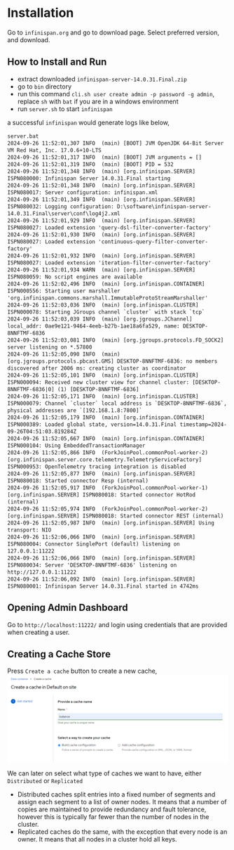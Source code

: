# Installation

Go to `infinispan.org` and go to download page. Select preferred version, and download.

## How to Install and Run

- extract downloaded `infinispan-server-14.0.31.Final.zip` 
- go to `bin` directory
- run this command `cli.sh user create admin -p password -g admin`, replace `sh` with `bat` if you are in a windows environment
- run `server.sh` to start `infinispan`

a successful `infinispan` would generate logs like below,
```
server.bat
2024-09-26 11:52:01,307 INFO  (main) [BOOT] JVM OpenJDK 64-Bit Server VM Red Hat, Inc. 17.0.6+10-LTS
2024-09-26 11:52:01,317 INFO  (main) [BOOT] JVM arguments = []
2024-09-26 11:52:01,319 INFO  (main) [BOOT] PID = 532
2024-09-26 11:52:01,348 INFO  (main) [org.infinispan.SERVER] ISPN080000: Infinispan Server 14.0.31.Final starting
2024-09-26 11:52:01,348 INFO  (main) [org.infinispan.SERVER] ISPN080017: Server configuration: infinispan.xml
2024-09-26 11:52:01,349 INFO  (main) [org.infinispan.SERVER] ISPN080032: Logging configuration: D:\software\infinispan-server-14.0.31.Final\server\conf\log4j2.xml
2024-09-26 11:52:01,929 INFO  (main) [org.infinispan.SERVER] ISPN080027: Loaded extension 'query-dsl-filter-converter-factory'
2024-09-26 11:52:01,930 INFO  (main) [org.infinispan.SERVER] ISPN080027: Loaded extension 'continuous-query-filter-converter-factory'
2024-09-26 11:52:01,932 INFO  (main) [org.infinispan.SERVER] ISPN080027: Loaded extension 'iteration-filter-converter-factory'
2024-09-26 11:52:01,934 WARN  (main) [org.infinispan.SERVER] ISPN080059: No script engines are available
2024-09-26 11:52:02,496 INFO  (main) [org.infinispan.CONTAINER] ISPN000556: Starting user marshaller 'org.infinispan.commons.marshall.ImmutableProtoStreamMarshaller'
2024-09-26 11:52:03,036 INFO  (main) [org.infinispan.CLUSTER] ISPN000078: Starting JGroups channel `cluster` with stack `tcp`
2024-09-26 11:52:03,039 INFO  (main) [org.jgroups.JChannel] local_addr: 0ae9e121-9464-4eeb-b27b-1ae18a6fa529, name: DESKTOP-8NNFTMF-6836
2024-09-26 11:52:03,081 INFO  (main) [org.jgroups.protocols.FD_SOCK2] server listening on *.57800
2024-09-26 11:52:05,090 INFO  (main) [org.jgroups.protocols.pbcast.GMS] DESKTOP-8NNFTMF-6836: no members discovered after 2006 ms: creating cluster as coordinator
2024-09-26 11:52:05,101 INFO  (main) [org.infinispan.CLUSTER] ISPN000094: Received new cluster view for channel cluster: [DESKTOP-8NNFTMF-6836|0] (1) [DESKTOP-8NNFTMF-6836]
2024-09-26 11:52:05,171 INFO  (main) [org.infinispan.CLUSTER] ISPN000079: Channel `cluster` local address is `DESKTOP-8NNFTMF-6836`, physical addresses are `[192.168.1.8:7800]`
2024-09-26 11:52:05,179 INFO  (main) [org.infinispan.CONTAINER] ISPN000389: Loaded global state, version=14.0.31.Final timestamp=2024-09-26T04:51:03.819284Z
2024-09-26 11:52:05,667 INFO  (main) [org.infinispan.CONTAINER] ISPN000104: Using EmbeddedTransactionManager
2024-09-26 11:52:05,866 INFO  (ForkJoinPool.commonPool-worker-2) [org.infinispan.server.core.telemetry.TelemetryServiceFactory] ISPN000953: OpenTelemetry tracing integration is disabled
2024-09-26 11:52:05,877 INFO  (main) [org.infinispan.SERVER] ISPN080018: Started connector Resp (internal)
2024-09-26 11:52:05,917 INFO  (ForkJoinPool.commonPool-worker-1) [org.infinispan.SERVER] ISPN080018: Started connector HotRod (internal)
2024-09-26 11:52:05,974 INFO  (ForkJoinPool.commonPool-worker-2) [org.infinispan.SERVER] ISPN080018: Started connector REST (internal)
2024-09-26 11:52:05,987 INFO  (main) [org.infinispan.SERVER] Using transport: NIO
2024-09-26 11:52:06,066 INFO  (main) [org.infinispan.SERVER] ISPN080004: Connector SinglePort (default) listening on 127.0.0.1:11222
2024-09-26 11:52:06,066 INFO  (main) [org.infinispan.SERVER] ISPN080034: Server 'DESKTOP-8NNFTMF-6836' listening on http://127.0.0.1:11222
2024-09-26 11:52:06,092 INFO  (main) [org.infinispan.SERVER] ISPN080001: Infinispan Server 14.0.31.Final started in 4742ms
```

## Opening Admin Dashboard

Go to `http://localhost:11222/` and login using credentials that are provided when creating a user.

## Creating a Cache Store

Press `Create a cache` button to create a new cache, 
![create a cache](images/01.create-cache.png)

We can later on select what type of caches we want to have, either `Distributed` or `Replicated`
- Distributed caches split entries into a fixed number of segments and assign each segment to a list of owner nodes. It means that a number of copies are maintained to provide redundancy and fault tolerance, however this is typically far fewer than the number of nodes in the cluster.
- Replicated caches do the same, with the exception that every node is an owner. It means that all nodes in a cluster hold all keys.